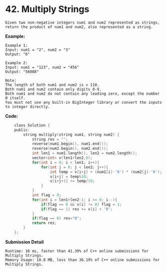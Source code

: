 # 42. Multiply Strings
    Given two non-negative integers num1 and num2 represented as strings, return the product of num1 and num2, also represented as a string.
**Example:**

    Example 1:
    Input: num1 = "2", num2 = "3"
    Output: "6"

    Example 2:
    Input: num1 = "123", num2 = "456"
    Output: "56088"
    
    Note:
    The length of both num1 and num2 is < 110.
    Both num1 and num2 contain only digits 0-9.
    Both num1 and num2 do not contain any leading zero, except the number 0 itself.
    You must not use any built-in BigInteger library or convert the inputs to integer directly.

**Code:**
``` C
    class Solution {
    public:
        string multiply(string num1, string num2) {
            string res = "";
            reverse(num1.begin(), num1.end());
            reverse(num2.begin(), num2.end());
            int len1 = num1.length(), len2 = num2.length();
            vector<int> v(len1+len2,0);
            for(int i = 0; i < len1; i++){
                for(int j = 0; j < len2; j++){
                    int temp = v[i+j] + (num1[i]-'0') * (num2[j]-'0');
                    v[i+j] = temp%10;
                    v[i+j+1] += temp/10;
                }
            }
            int flag = 0;
            for(int i = len1+len2-1; i >= 0; i--){
                if(flag == 0 && v[i] != 0) flag = 1;
                if(flag == 1) res += v[i] + '0';
            }
            if(flag == 0) res="0";
            return res;
        }
    };
```

**Submission Detail**

    Runtime: 16 ms, faster than 41.39% of C++ online submissions for Multiply Strings.
    Memory Usage: 10.8 MB, less than 36.19% of C++ online submissions for Multiply Strings.
